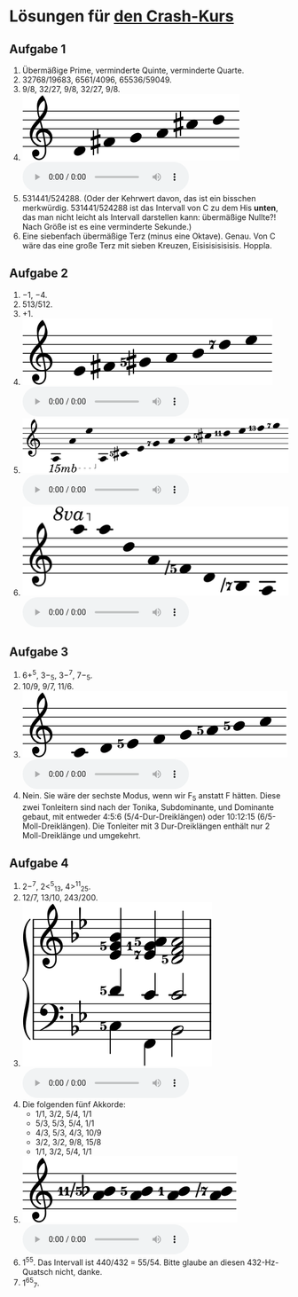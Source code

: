 # Lösungen für [den Crash-Kurs](crash.md)

## Aufgabe 1

1. Übermäßige Prime, verminderte Quinte, verminderte Quarte.
2. 32768/19683, 6561/4096, 65536/59049.
3. 9/8, 32/27, 9/8, 32/27, 9/8.
4. <img src="../assets/solutions/pentatonic.svg" alt="D–Fis–G–A–Cis–D"> <audio controls><source src="../assets/solutions/pentatonic.mp3" type="audio/mpeg"></audio>
5. 531441/524288. (Oder der Kehrwert davon, das ist ein bisschen merkwürdig. 531441/524288 ist das Intervall von C zu dem His **unten**, das man nicht leicht als Intervall darstellen kann: übermäßige Nullte?! Nach Größe ist es eine verminderte Sekunde.)
6. Eine siebenfach übermäßige Terz (minus eine Oktave). Genau. Von C wäre das eine große Terz mit sieben Kreuzen, Eisisisisisisis. Hoppla.

## Aufgabe 2

1. −1, −4.
2. 513/512.
3. +1.
4. <img src="../assets/solutions/seven-limit.svg" alt="E–Fis–Gis5–A–H–D7–E"> <audio controls><source src="../assets/solutions/seven-limit.mp3" type="audio/mpeg"></audio>
5. <img src="../assets/solutions/overtone-long.svg" alt="A–A–E–A–Cis5–E–G7–A–H–Cis5–D11–E–F13–G7"> <audio controls><source src="../assets/solutions/overtone-long.mp3" type="audio/mpeg"></audio>
6. <img src="../assets/solutions/undertone.svg" alt="A–A–D–A–F-5–D–H-7–A"> <audio controls><source src="../assets/solutions/undertone.mp3" type="audio/mpeg"></audio>

## Aufgabe 3

1. 6+<sup>5</sup>, 3−<sub>5</sub>, 3−<sup>7</sup>, 7−<sub>5</sub>.
2. 10/9, 9/7, 11/6.
3. <img src="../assets/solutions/just-major.svg" alt="C–D–E5–F–G–A5–H5–C"> <audio controls><source src="../assets/solutions/just-major.mp3" type="audio/mpeg"></audio>
4. Nein. Sie wäre der sechste Modus, wenn wir F<sub>5</sub> anstatt F hätten. Diese zwei Tonleitern sind nach der Tonika, Subdominante, und Dominante gebaut, mit entweder 4:5:6 (5/4-Dur-Dreiklängen) oder 10:12:15 (6/5-Moll-Dreiklängen). Die Tonleiter mit 3 Dur-Dreiklängen enthält nur 2 Moll-Dreiklänge und umgekehrt.

## Aufgabe 4

1. 2−<sup>7</sup>, 2&lt;<sup>5</sup><sub>13</sub>, 4&gt;<sup>11</sup><sub>25</sub>.
2. 12/7, 13/10, 243/200.
3. <img src="../assets/solutions/ii-v-i.svg" alt="C5–D5–Es–G5–B, F–C1–Es7–F–A5, B–C–D5–F–A5"> <audio controls><source src="../assets/solutions/ii-v-i.mp3" type="audio/mpeg"></audio>
4. Die folgenden fünf Akkorde:
	- 1/1, 3/2, 5/4, 1/1
	- 5/3, 5/3, 5/4, 1/1
	- 4/3, 5/3, 4/3, 10/9
	- 3/2, 3/2, 9/8, 15/8
	- 1/1, 3/2, 5/4, 1/1
5. <img src="../assets/solutions/seconds.svg" alt="A–♭11-5, A–H5, A–H, A–H-7"> <audio controls><source src="../assets/crash/seconds.mp3" type="audio/mpeg"></audio>
6. 1<sup>55</sup>. Das Intervall ist 440/432 = 55/54. Bitte glaube an diesen 432-Hz-Quatsch nicht, danke.
7. 1<sup>65</sup><sub>7</sub>.
